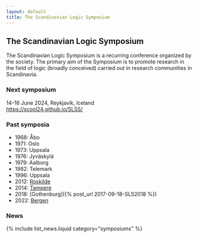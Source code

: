 ```yaml
---
layout: default
title: The Scandinavian Logic Symposium
---
```

## The Scandinavian Logic Symposium

The Scandinavian Logic Symposium is a recurring conference organized by the
society. The primary aim of the Symposium is to promote research in the field of
logic (broadly conceived) carried out in research communities in Scandinavia.

### Next symposium

14–16 June 2024, Reykjavík, Iceland  
<https://scool24.github.io/SLSS/>

### Past symposia

- 1968: Åbo
- 1971: Oslo
- 1973: Uppsala
- 1976: Jyväskylä
- 1979: Aalborg
- 1982: Telemark
- 1996: Uppsala
- 2012: [Roskilde](http://scandinavianlogic.weebly.com)
- 2014: [Tampere](http://www.sis.uta.fi/SLS2014/)
- 2018: [Gothenburg]({% post_url 2017-09-18-SLS2018 %})
- 2022: [Bergen](https://scandinavianlogic2020.w.uib.no/eleventh-scandinavian-logic-symposium-slss-2020/)

### News

{% include list_news.liquid category="symposiums" %}
